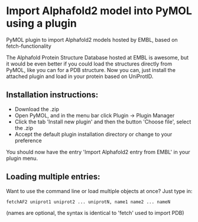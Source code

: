 # Import Alphafold2 model into PyMOL using a plugin
PyMOL plugin to import Alphafold2 models hosted by EMBL, based on fetch-functionality

The Alphafold Protein Structure Database hosted at EMBL is awesome, but it would be even better if you could load the structures directly from PyMOL, like you can for a PDB structure. Now you can, just install the attached plugin and load in your protein based on UniProtID.

## Installation instructions:
* Download the .zip 
* Open PyMOL, and in the menu bar click Plugin -> Plugin Manager
* Click the tab 'Install new plugin' and then the button 'Choose file', select the .zip
* Accept the default plugin installation directory or change to your preference

You should now have the entry 'Import Alphafold2 entry from EMBL' in your plugin menu.

## Loading multiple entries:
Want to use the command line or load multiple objects at once? Just type in:

    fetchAF2 uniprot1 uniprot2 ... uniprotN, name1 name2 ... nameN
    
(names are optional, the syntax is identical to 'fetch' used to import PDB)
